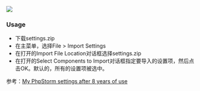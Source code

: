 ![](https://raw.githubusercontent.com/leslieeilsel/pictures/master/images/20200207151005.png)
### Usage
- 下载settings.zip
- 在主菜单，选择File > Import Settings
- 在打开的Import File Location对话框选择settings.zip
- 在打开的Select Components to Import对话框指定要导入的设置项，然后点击OK。默认的，所有的设置项被选中。

参考：[My PhpStorm settings after 8 years of use](https://stefanbauer.me/articles/my-phpstorm-settings-after-8-years-of-use)
